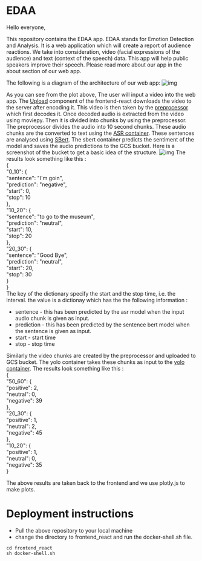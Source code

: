 # EDAA

Hello everyone,

This repository contains the EDAA app. EDAA stands for Emotion Detection and Analysis. It is a web application which will create a report of audience reactions. We take into consideration, video (facial expressions of the audience) and text (context of the speech) data. This app will help public speakers improve their speech. Please read more about our app in the about section of our web app. 

The following is a diagram of the architecture of our web app:
![img](https://github.com/aamir09/FinalSubmissionAI5/blob/main/webapp_architecture.PNG "webapp_architecture.PNG")

As you can see from the plot above,
The user will input a video into the web app. The [Upload](https://github.com/aamir09/FinalSubmissionAI5/blob/main/frontend_react/src/components/Upload.js) component of the frontend-react downloads the video to the server after encoding it.
This video is then taken by the [preprocessor](https://github.com/aamir09/FinalSubmissionAI5/tree/main/preprocessor) which first decodes it. 
Once decoded audio is extracted from the video using moviepy.
Then it is divided into chunks by using the preprocessor. The preprocessor divides the audio into 10 second chunks.
These audio chunks are the converted to text using the [ASR container](https://github.com/aamir09/FinalSubmissionAI5/tree/main/OpenAI-ASR).
These sentences are analysed using [SBert](https://github.com/aamir09/FinalSubmissionAI5/tree/main/sbert).
The sbert container predicts the sentiment of the model and saves the audio predictions to the GCS bucket.
Here is a screenshot of the bucket to get a basic idea of the structure.
![img](https://github.com/aamir09/FinalSubmissionAI5/blob/main/GCS_bucket.jpeg)
The results look something like this :</br>
{ <br/>
  "0_10": { <br/>
    "sentence": "I'm goin", <br/>
    "prediction": "negative", <br/>
    "start": 0, <br/>
    "stop": 10 <br/>
  }, <br/>
  "10_20": { <br/>
    "sentence": "to go to the museum", <br/>
    "prediction": "neutral", <br/>
    "start": 10, <br/>
    "stop": 20 <br/>
  }, <br/>
  "20_30": { <br/>
    "sentence": "Good Bye", <br/>
    "prediction": "neutral", <br/>
    "start": 20, <br/>
    "stop": 30<br/>
  } <br/>
} <br/>
The key of the dictionary specify the start and the stop time, i.e. the interval. the value is a dictionay which has the the following information :
- sentence - this has been predicted by the asr model when the input audio chunk is given as input.
- prediction - this has been predicted by the sentence bert model when the sentence is given as input.
- start - start time
- stop - stop time

Similarly the video chunks are created by the preprocessor and uploaded to GCS bucket. The yolo container takes these chunks as input to the [yolo container](https://github.com/aamir09/FinalSubmissionAI5/tree/main/Yolov7).
The results look something like this :</br>
{</br>
  "50_60": {</br>
    "positive": 2,</br>
    "neutral": 0,</br>
    "negative": 39</br>
  },</br>
  "20_30": {</br>
    "positive": 1,</br>
    "neutral": 2,</br>
    "negative": 45</br>
  },</br>
  "10_20": {</br>
    "positive": 1,</br>
    "neutral": 0,</br>
    "negative": 35</br>
  }</br>
  
 The above results are taken back to the frontend and we use plotly.js to make plots.
 
# Deployment instructions

- Pull the above repository to your local machine
- change the directory to frontend_react and run the docker-shell.sh file.
~~~
cd frontend_react
sh docker-shell.sh
~~~
